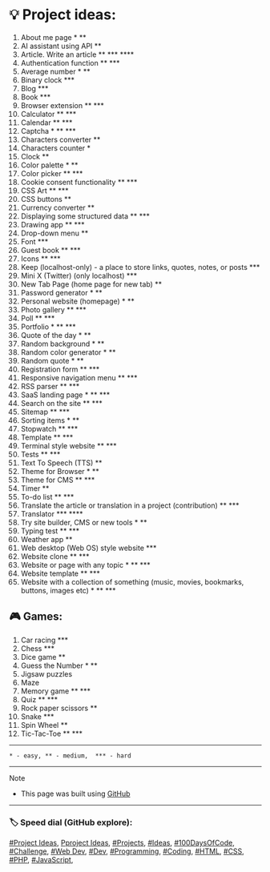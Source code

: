 <!-- Project ideas v.1.3.3 -->

# 💡 Project ideas:


1. About me page * **
1. AI assistant using API **
1. Article. Write an article ** *** ****
1. Authentication function ** ***
1. Average number * **
1. Binary clock ***
1. Blog ***
1. Book ***
1. Browser extension ** ***
1. Calculator ** ***
1. Calendar ** ***
1. Captcha * ** ***
1. Characters converter **
1. Characters counter *
1. Clock **
1. Color palette * **
1. Color picker ** ***
1. Cookie consent functionality ** ***
1. CSS Art ** ***
1. CSS buttons **
1. Currency converter ** <!-- https://github.com/anishaswain/Simple-JS-Projects#-->
1. Displaying some structured data ** ***
1. Drawing app ** ***
1. Drop-down menu **
1. Font ***
1. Guest book ** ***
1. Icons ** ***
1. Keep (localhost-only) - a place to store links, quotes, notes, or posts ***
1. Mini X (Twitter) (only localhost) ***
1. New Tab Page (home page for new tab) **
1. Password generator * **
1. Personal website (homepage) * **
1. Photo gallery  ** ***
1. Poll ** ***
1. Portfolio * ** ***
1. Quote of the day * **
1. Random background * **
1. Random color generator * **
1. Random quote * **
1. Registration form ** ***
1. Responsive navigation menu ** ***<!--https://github.com/anishaswain/Simple-JS-Projects#-->
1. RSS parser ** ***
1. SaaS landing page * ** ***
1. Search on the site ** ***
1. Sitemap ** ***
1. Sorting items * **
1. Stopwatch ** ***
1. Template ** ***
1. Terminal style website ** ***
1. Tests ** ***
1. Text To Speech (TTS) **
1. Theme for Browser * **
1. Theme for CMS ** ***
1. Timer **
1. To-do list ** ***
1. Translate the article or translation in a project (contribution) ** ***
1. Translator *** ****
1. Try site builder, CMS or new tools * **
1. Typing test ** ***
1. Weather app **
1. Web desktop (Web OS) style website ***
1. Website clone ** ***
1. Website or page with any topic * ** ***
1. Website template ** ***
1. Website with a collection of something (music, movies, bookmarks, buttons, images etc) * ** ***


## 🎮 Games:

1. Car racing ***
1. Chess ***
1. Dice game **
1. Guess the Number * **
1. Jigsaw puzzles
1. Maze
1. Memory game ** ***
1. Quiz ** ***
1. Rock paper scissors **
1. Snake ***
1. Spin Wheel **
1. Tic-Tac-Toe ** ***

---

  `* - easy, ** - medium,  *** - hard`
  
---
  
> [!NOTE]
> - This page was built using [GitHub](https://github.com/)  
  
---
  
### 🏷️ Speed dial (GitHub explore):  
[#Project Ideas](https://github.com/topics/project-ideas?s=updated),
[Pproject Ideas](https://github.com/search?q=project+ideas),
[#Projects](https://github.com/topics/projects?s=updated),
[#Ideas](https://github.com/topics/ideas?s=updated),
[#100DaysOfCode](https://github.com/topics/100daysofcode?s=updated),
[#Challenge](https://github.com/topics/challenge?s=updated),
[#Web Dev](https://github.com/topics/webdev?s=updated),
[#Dev](https://github.com/topics/dev?s=updated),
[#Programming](https://github.com/topics/programming?s=updated),
[#Coding](https://github.com/topics/coding?s=updated),
[#HTML](https://github.com/topics/HTML?s=updated),
[#CSS](https://github.com/topics/css?s=updated),
[#PHP](https://github.com/topics/php?s=updated),
[#JavaScript](https://github.com/topics/javascript?s=updated),





